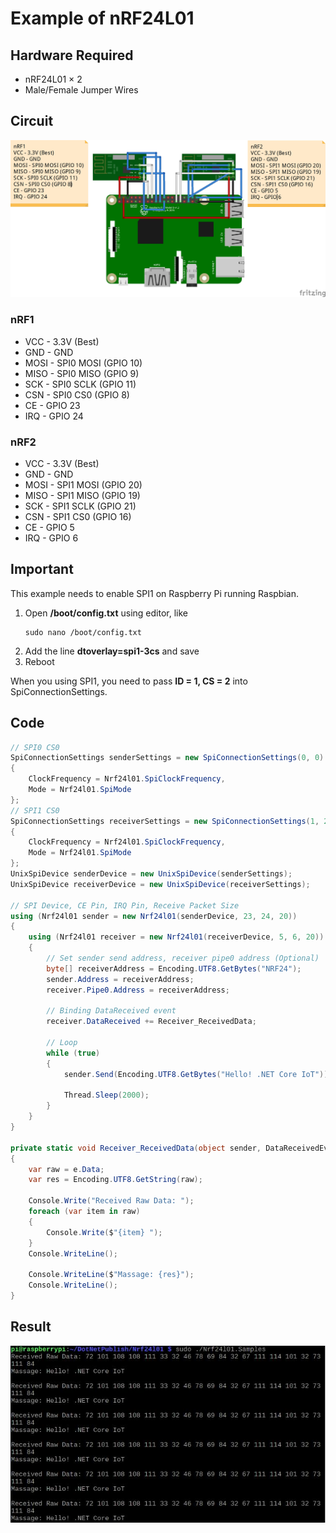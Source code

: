 # Example of nRF24L01

## Hardware Required
* nRF24L01 × 2
* Male/Female Jumper Wires

## Circuit
![](NRF_circuit_bb.jpg)

### nRF1
* VCC - 3.3V (Best)
* GND - GND
* MOSI - SPI0 MOSI (GPIO 10)
* MISO - SPI0 MISO (GPIO 9)
* SCK - SPI0 SCLK (GPIO 11)
* CSN - SPI0 CS0 (GPIO 8)
* CE - GPIO 23
* IRQ - GPIO 24

### nRF2
* VCC - 3.3V (Best)
* GND - GND
* MOSI - SPI1 MOSI (GPIO 20)
* MISO - SPI1 MISO (GPIO 19)
* SCK - SPI1 SCLK (GPIO 21)
* CSN - SPI1 CS0 (GPIO 16)
* CE - GPIO 5
* IRQ - GPIO 6

## Important
This example needs to enable SPI1 on Raspberry Pi running Raspbian.

1. Open **/boot/config.txt** using editor, like
    ```
    sudo nano /boot/config.txt
    ```
2. Add the line **dtoverlay=spi1-3cs** and save
3. Reboot

When you using SPI1, you need to pass **ID = 1, CS = 2** into SpiConnectionSettings.

## Code
```C#
// SPI0 CS0
SpiConnectionSettings senderSettings = new SpiConnectionSettings(0, 0)
{
    ClockFrequency = Nrf24l01.SpiClockFrequency,
    Mode = Nrf24l01.SpiMode
};
// SPI1 CS0
SpiConnectionSettings receiverSettings = new SpiConnectionSettings(1, 2)
{
    ClockFrequency = Nrf24l01.SpiClockFrequency,
    Mode = Nrf24l01.SpiMode
};
UnixSpiDevice senderDevice = new UnixSpiDevice(senderSettings);
UnixSpiDevice receiverDevice = new UnixSpiDevice(receiverSettings);

// SPI Device, CE Pin, IRQ Pin, Receive Packet Size
using (Nrf24l01 sender = new Nrf24l01(senderDevice, 23, 24, 20))
{
    using (Nrf24l01 receiver = new Nrf24l01(receiverDevice, 5, 6, 20))
    {
        // Set sender send address, receiver pipe0 address (Optional)
        byte[] receiverAddress = Encoding.UTF8.GetBytes("NRF24");
        sender.Address = receiverAddress;
        receiver.Pipe0.Address = receiverAddress;

        // Binding DataReceived event
        receiver.DataReceived += Receiver_ReceivedData;

        // Loop
        while (true)
        {
            sender.Send(Encoding.UTF8.GetBytes("Hello! .NET Core IoT"));

            Thread.Sleep(2000);
        }
    }
}

private static void Receiver_ReceivedData(object sender, DataReceivedEventArgs e)
{
    var raw = e.Data;
    var res = Encoding.UTF8.GetString(raw);

    Console.Write("Received Raw Data: ");
    foreach (var item in raw)
    {
        Console.Write($"{item} ");
    }
    Console.WriteLine();

    Console.WriteLine($"Massage: {res}");
    Console.WriteLine();
}
```

## Result
![](RunningResult.jpg)
